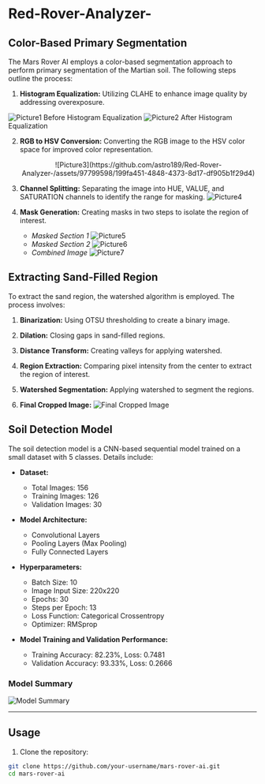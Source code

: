 # Red-Rover-Analyzer-
## Color-Based Primary Segmentation

The Mars Rover AI employs a color-based segmentation approach to perform primary segmentation of the Martian soil. The following steps outline the process:

1. **Histogram Equalization:** Utilizing CLAHE to enhance image quality by addressing overexposure.
   <p align="center">
  ![Picture1](https://github.com/astro189/Red-Rover-Analyzer-/assets/97799598/565cfdbe-19d7-4760-965a-0e2e4500f7c7) 
   Before Histogram Equalization
  ![Picture2](https://github.com/astro189/Red-Rover-Analyzer-/assets/97799598/eb836333-5a63-465b-8fd3-bd13c1ded284)
  After Histogram Equalization
   </p>

<!--    - *Before Histogram Equalization*
     ![Picture1](https://github.com/astro189/Red-Rover-Analyzer-/assets/97799598/565cfdbe-19d7-4760-965a-0e2e4500f7c7)
   - *After Histogram Equalization*
     ![Picture2](https://github.com/astro189/Red-Rover-Analyzer-/assets/97799598/eb836333-5a63-465b-8fd3-bd13c1ded284) -->

2. **RGB to HSV Conversion:** Converting the RGB image to the HSV color space for improved color representation.
   <p align='center'>
   ![Picture3](https://github.com/astro189/Red-Rover-Analyzer-/assets/97799598/199fa451-4848-4373-8d17-df905b1f29d4)
   </p>
4. **Channel Splitting:** Separating the image into HUE, VALUE, and SATURATION channels to identify the range for masking.
  ![Picture4](https://github.com/astro189/Red-Rover-Analyzer-/assets/97799598/70c06397-39e8-4d6c-92f7-d4d81146f0dc)

5. **Mask Generation:** Creating masks in two steps to isolate the region of interest.
   - *Masked Section 1*
     ![Picture5](https://github.com/astro189/Red-Rover-Analyzer-/assets/97799598/00c9a8fa-f97b-46da-be2d-7aab678793ff)
   - *Masked Section 2*
     ![Picture6](https://github.com/astro189/Red-Rover-Analyzer-/assets/97799598/f18f7c90-9d29-40b4-bc60-b838d8db19fc)
   - *Combined Image*
     ![Picture7](https://github.com/astro189/Red-Rover-Analyzer-/assets/97799598/ac5439ee-f1b9-4eea-82a0-1000a8fefd65)

## Extracting Sand-Filled Region

To extract the sand region, the watershed algorithm is employed. The process involves:

1. **Binarization:** Using OTSU thresholding to create a binary image.

2. **Dilation:** Closing gaps in sand-filled regions.

3. **Distance Transform:** Creating valleys for applying watershed.

4. **Region Extraction:** Comparing pixel intensity from the center to extract the region of interest.

5. **Watershed Segmentation:** Applying watershed to segment the regions.

6. **Final Cropped Image:**
   ![Final Cropped Image](images/final_cropped_image.png)

## Soil Detection Model

The soil detection model is a CNN-based sequential model trained on a small dataset with 5 classes. Details include:

- **Dataset:**
  - Total Images: 156
  - Training Images: 126
  - Validation Images: 30

- **Model Architecture:**
  - Convolutional Layers
  - Pooling Layers (Max Pooling)
  - Fully Connected Layers

- **Hyperparameters:**
  - Batch Size: 10
  - Image Input Size: 220x220
  - Epochs: 30
  - Steps per Epoch: 13
  - Loss Function: Categorical Crossentropy
  - Optimizer: RMSprop

- **Model Training and Validation Performance:**
  - Training Accuracy: 82.23%, Loss: 0.7481
  - Validation Accuracy: 93.33%, Loss: 0.2666

### Model Summary
![Model Summary](images/model_summary.png)

---

## Usage

1. Clone the repository:

```bash
git clone https://github.com/your-username/mars-rover-ai.git
cd mars-rover-ai
